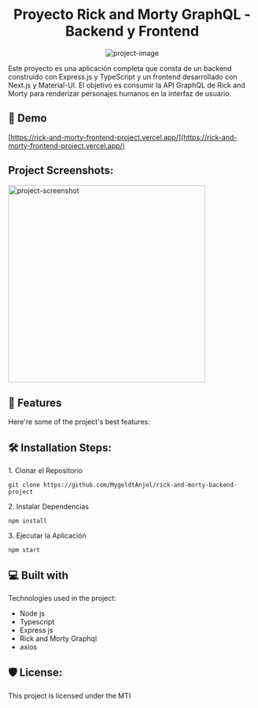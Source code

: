 <h1 align="center" id="title">Proyecto Rick and Morty GraphQL - Backend y Frontend</h1>

<p align="center"><img src="https://drive.google.com/u/0/uc?id=11kEXJhyadNuSphWSgyo9c46JSRHkKs1C&amp;export=download" alt="project-image"></p>

<p id="description">Este proyecto es una aplicación completa que consta de un backend construido con Express.js y TypeScript y un frontend desarrollado con Next.js y Material-UI. El objetivo es consumir la API GraphQL de Rick and Morty para renderizar personajes humanos en la interfaz de usuario.</p>

<h2>🚀 Demo</h2>

[https://rick-and-morty-frontend-project.vercel.app/](https://rick-and-morty-frontend-project.vercel.app/)

<h2>Project Screenshots:</h2>

<img src="https://drive.google.com/u/0/uc?id=15fp5ZIM4hVJjLx8vMVXVBJcNOFxPO6IU&amp;export=download" alt="project-screenshot" width="400" height="400/">

  
  
<h2>🧐 Features</h2>

Here're some of the project's best features:

<h2>🛠️ Installation Steps:</h2>

<p>1. Clonar el Repositorio</p>

```
git clone https://github.com/MygeldtAnjel/rick-and-morty-backend-project
```

<p>2. Instalar Dependencias</p>

```
npm install
```

<p>3. Ejecutar la Aplicación</p>

```
npm start
```

  
  
<h2>💻 Built with</h2>

Technologies used in the project:

*   Node js
*   Typescript
*   Express js
*   Rick and Morty Graphql
*   axios

<h2>🛡️ License:</h2>

This project is licensed under the MTI
